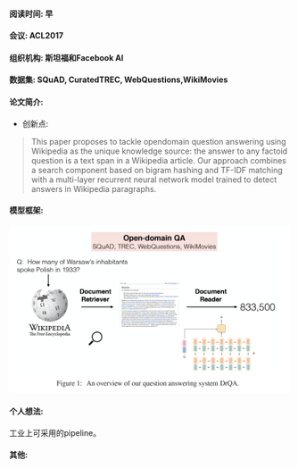 #### 阅读时间: 早
#### 会议: ACL2017
#### 组织机构: 斯坦福和Facebook AI
#### 数据集: SQuAD, CuratedTREC, WebQuestions,WikiMovies
#### 论文简介: 
* 创新点:
> This paper proposes to tackle opendomain question answering using Wikipedia as the unique knowledge
source: the answer to any factoid question is a text span in a Wikipedia article.
> Our approach combines a search component based on bigram hashing and TF-IDF matching with a multi-layer recurrent neural network model trained to detect answers in Wikipedia paragraphs.
#### 模型框架:
![image](https://github.com/dengyuning/paper-reading-notes/blob/master/paper_pictures/Drqa_model.png?raw=true)

#### 个人想法:
工业上可采用的pipeline。

#### 其他:
